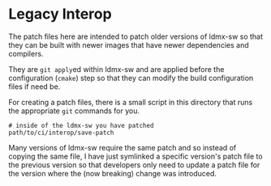 # Legacy Interop

The patch files here are intended to patch older versions of ldmx-sw
so that they can be built with newer images that have newer dependencies
and compilers.

They are `git apply`ed within ldmx-sw and are applied before the configuration (`cmake`)
step so that they can modify the build configuration files if need be.

For creating a patch files, there is a small script in this directory
that runs the appropriate `git` commands for you.
```
# inside of the ldmx-sw you have patched
path/to/ci/interop/save-patch
```

Many versions of ldmx-sw require the same patch and so instead of copying the
same file, I have just symlinked a specific version's patch file to the previous
version so that developers only need to update a patch file for the version
where the (now breaking) change was introduced.
